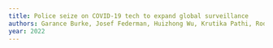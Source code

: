 ```yaml
---
title: Police seize on COVID-19 tech to expand global surveillance
authors: Garance Burke, Josef Federman, Huizhong Wu, Krutika Pathi, Rod McGuirk
year: 2022
---
```



